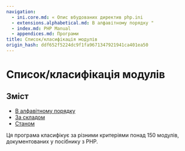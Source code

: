 ```yaml
---
navigation:
  - ini.core.md: « Опис вбудованих директив php.ini
  - extensions.alphabetical.md: В алфавітному порядку "
  - index.md: PHP Manual
  - appendices.md: Програми
title: Список/класифікація модулів
origin_hash: ddf652f5224dc9f1fa9671347921941ca401ea50
---
```

# Список/класифікація модулів

## Зміст

-   [В алфавітному порядку](extensions.alphabetical.md)
-   [За складом](extensions.membership.md)
-   [Станом](extensions.state.md)

Ця програма класифікує за різними критеріями понад 150 модулів, документованих у посібнику з PHP.
